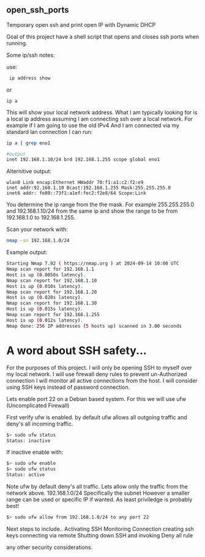 ## open_ssh_ports
Temporary open ssh and print open IP with Dynamic DHCP

Goal of this project have a shell script that opens and closes ssh ports when running. 







Some ip/ssh notes: 

use:  
```bash
 ip address show

```
or 
```
ip a 
```

This will show your local network address. What I am typically looking for is a local ip address assuming I am connecting ssh over a local network. For example if I am going to use the old IPv4 And I am connected via my standard lan connection I can run: 

```bash
ip a | grep eno1
```
```bash
#output
inet 192.168.1.10/24 brd 192.168.1.255 scope global eno1
```
Alternitive output: 
```
wlan0 Link encap:Ethernet HWaddr 70:f1:a1:c2:f2:e9
inet addr:92.168.1.10 Bcast:192.168.1.255 Mask:255.255.255.0
inet6 addr: fe80::73f1:a1ef:fec2:f2e8/64 Scope:Link
```
You determine the ip range from the the mask. For example 255.255.255.0 and 192.168.1.10/24 from the same ip and show the range to be from 192.168.1.0 to 192.168.1.255. 

Scan your network with: 

```bash 
nmap -sn 192.168.1.0/24
```
Example output: 
```bash
Starting Nmap 7.92 ( https://nmap.org ) at 2024-09-14 10:00 UTC
Nmap scan report for 192.168.1.1
Host is up (0.0050s latency).
Nmap scan report for 192.168.1.10
Host is up (0.010s latency).
Nmap scan report for 192.168.1.20
Host is up (0.020s latency).
Nmap scan report for 192.168.1.30
Host is up (0.015s latency).
Nmap scan report for 192.168.1.255
Host is up (0.012s latency).
Nmap done: 256 IP addresses (5 hosts up) scanned in 3.00 seconds
```
# A word about SSH safety... 

For the purposes of this project. I will only be opening SSH to myself over my local network. 
I will use firewall deny rules to prevent un-Authorized connection
I will monitor all active connections from the host. 
I will consider using SSH keys instead of password connection. 

Lets enable port 22 on a Debian based system. 
For this we will use ufw (Uncomplicated Firewall)

First verify ufw is enabled. by default ufw allows all outgoing traffic and deny's all incoming traffic. 

```bash
$> sudo ufw status
Status: inactive
```
If inactive enable with:

```bash
$> sudo ufw enable
$> sudo ufw status
Status: active
```

Note ufw by default deny's all traffic. Lets allow only the traffic from the network above. 192.168.1.0/24 Specifically the subnet
However a smaller range can be used or specific IP if wanted. As least priviledge is probably best!  

```bash
$> sudo ufw allow from 192.168.1.0/24 to any port 22
```

Next steps to include.. 
Activating SSH 
Monitoring Connection 
creating ssh keys
connecting via remote
Shutting down SSH and invoking Deny all rule

any other security considerations. 




